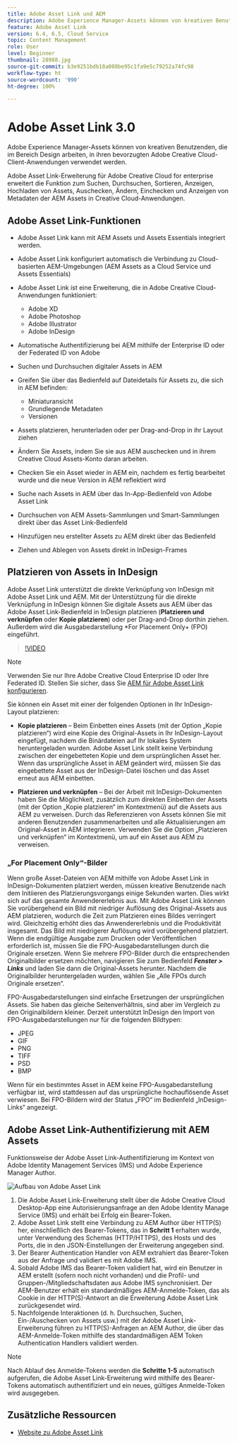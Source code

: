 ```yaml
---
title: Adobe Asset Link und AEM
description: Adobe Experience Manager-Assets können von kreativen Benutzenden, die im Bereich Design arbeiten, in ihren bevorzugten Adobe Creative Cloud-Client-Anwendungen verwendet werden. Adobe Asset Link-Erweiterung für Adobe Creative Cloud for enterprise erweitert die Funktion zum Suchen, Durchsuchen, Sortieren, Anzeigen, Hochladen von Assets, Auschecken, Ändern, Einchecken und Anzeigen von Metadaten der AEM Assets in Creative Cloud-Tools wie Adobe XD, Photoshop, InDesign und Illustrator.
feature: Adobe Asset Link
version: 6.4, 6.5, Cloud Service
topic: Content Management
role: User
level: Beginner
thumbnail: 28988.jpg
source-git-commit: b3e9251bdb18a008be95c1fa9e5c79252a74fc98
workflow-type: ht
source-wordcount: '990'
ht-degree: 100%

---
```



# Adobe Asset Link 3.0

Adobe Experience Manager-Assets können von kreativen Benutzenden, die im Bereich Design arbeiten, in ihren bevorzugten Adobe Creative Cloud-Client-Anwendungen verwendet werden.

Adobe Asset Link-Erweiterung für Adobe Creative Cloud for enterprise erweitert die Funktion zum Suchen, Durchsuchen, Sortieren, Anzeigen, Hochladen von Assets, Auschecken, Ändern, Einchecken und Anzeigen von Metadaten der AEM Assets in Creative Cloud-Anwendungen.

## Adobe Asset Link-Funktionen

+ Adobe Asset Link kann mit AEM Assets und Assets Essentials integriert werden.
+ Adobe Asset Link konfiguriert automatisch die Verbindung zu Cloud-basierten AEM-Umgebungen (AEM Assets as a Cloud Service und Assets Essentials)
+ Adobe Asset Link ist eine Erweiterung, die in Adobe Creative Cloud-Anwendungen funktioniert:

   + Adobe XD
   + Adobe Photoshop
   + Adobe Illustrator
   + Adobe InDesign

+ Automatische Authentifizierung bei AEM mithilfe der Enterprise ID oder der Federated ID von Adobe
+ Suchen und Durchsuchen digitaler Assets in AEM
+ Greifen Sie über das Bedienfeld auf Dateidetails für Assets zu, die sich in AEM befinden:
   + Miniaturansicht
   + Grundlegende Metadaten
   + Versionen
+ Assets platzieren, herunterladen oder per Drag-and-Drop in ihr Layout ziehen
+ Ändern Sie Assets, indem Sie sie aus AEM auschecken und in ihrem Creative Cloud Assets-Konto daran arbeiten.
+ Checken Sie ein Asset wieder in AEM ein, nachdem es fertig bearbeitet wurde und die neue Version in AEM reflektiert wird
+ Suche nach Assets in AEM über das In-App-Bedienfeld von Adobe Asset Link
+ Durchsuchen von AEM Assets-Sammlungen und Smart-Sammlungen direkt über das Asset Link-Bedienfeld
+ Hinzufügen neu erstellter Assets zu AEM direkt über das Bedienfeld
+ Ziehen und Ablegen von Assets direkt in InDesign-Frames

## Platzieren von Assets in InDesign

Adobe Asset Link unterstützt die direkte Verknüpfung von InDesign mit Adobe Asset Link und AEM. Mit der Unterstützung für die direkte Verknüpfung in InDesign können Sie digitale Assets aus AEM über das Adobe Asset Link-Bedienfeld in InDesign platzieren (__Platzieren und verknüpfen__ oder __Kopie platzieren__) oder per Drag-and-Drop dorthin ziehen. Außerdem wird die Ausgabedarstellung *For Placement Only+ (FPO) eingeführt.

>[!VIDEO](https://video.tv.adobe.com/v/28988?quality=12&learn=on)

>[!NOTE]
>
>Verwenden Sie nur Ihre Adobe Creative Cloud Enterprise ID oder Ihre Federated ID. Stellen Sie sicher, dass Sie [AEM für Adobe Asset Link konfigurieren](https://helpx.adobe.com/de/enterprise/admin-guide.html/enterprise/using/adobe-asset-link.ug.html).

Sie können ein Asset mit einer der folgenden Optionen in Ihr InDesign-Layout platzieren:

+ **Kopie platzieren** – Beim Einbetten eines Assets (mit der Option „Kopie platzieren“) wird eine Kopie des Original-Assets in Ihr InDesign-Layout eingefügt, nachdem die Binärdateien auf Ihr lokales System heruntergeladen wurden. Adobe Asset Link stellt keine Verbindung zwischen der eingebetteten Kopie und dem ursprünglichen Asset her. Wenn das ursprüngliche Asset in AEM geändert wird, müssen Sie das eingebettete Asset aus der InDesign-Datei löschen und das Asset erneut aus AEM einbetten.

+ **Platzieren und verknüpfen** – Bei der Arbeit mit InDesign-Dokumenten haben Sie die Möglichkeit, zusätzlich zum direkten Einbetten der Assets (mit der Option „Kopie platzieren“ im Kontextmenü) auf die Assets aus AEM zu verweisen. Durch das Referenzieren von Assets können Sie mit anderen Benutzenden zusammenarbeiten und alle Aktualisierungen am Original-Asset in AEM integrieren. Verwenden Sie die Option „Platzieren und verknüpfen“ im Kontextmenü, um auf ein Asset aus AEM zu verweisen.

### „For Placement Only“-Bilder

Wenn große Asset-Dateien von AEM mithilfe von Adobe Asset Link in InDesign-Dokumenten platziert werden, müssen kreative Benutzende nach dem Initiieren des Platzierungsvorgangs einige Sekunden warten. Dies wirkt sich auf das gesamte Anwendererlebnis aus. Mit Adobe Asset Link können Sie vorübergehend ein Bild mit niedriger Auflösung des Original-Assets aus AEM platzieren, wodurch die Zeit zum Platzieren eines Bildes verringert wird. Gleichzeitig erhöht dies das Anwendererlebnis und die Produktivität insgesamt. Das Bild mit niedrigerer Auflösung wird vorübergehend platziert. Wenn die endgültige Ausgabe zum Drucken oder Veröffentlichen erforderlich ist, müssen Sie die FPO-Ausgabedarstellungen durch die Originale ersetzen. Wenn Sie mehrere FPO-Bilder durch die entsprechenden Originalbilder ersetzen möchten, navigieren Sie zum Bedienfeld **_Fenster > Links_** und laden Sie dann die Original-Assets herunter. Nachdem die Originalbilder heruntergeladen wurden, wählen Sie „Alle FPOs durch Originale ersetzen“.

FPO-Ausgabedarstellungen sind einfache Ersetzungen der ursprünglichen Assets. Sie haben das gleiche Seitenverhältnis, sind aber im Vergleich zu den Originalbildern kleiner. Derzeit unterstützt InDesign den Import von FPO-Ausgabedarstellungen nur für die folgenden Bildtypen:

+ JPEG
+ GIF
+ PNG
+ TIFF
+ PSD
+ BMP

Wenn für ein bestimmtes Asset in AEM keine FPO-Ausgabedarstellung verfügbar ist, wird stattdessen auf das ursprüngliche hochauflösende Asset verwiesen. Bei FPO-Bildern wird der Status „FPO“ im Bedienfeld „InDesign-Links“ angezeigt.

## Adobe Asset Link-Authentifizierung mit AEM Assets

Funktionsweise der Adobe Asset Link-Authentifizierung im Kontext von Adobe Identity Management Services (IMS) und Adobe Experience Manager Author.

![Aufbau von Adobe Asset Link](assets/adobe-asset-link-article-understand.png)

1. Die Adobe Asset Link-Erweiterung stellt über die Adobe Creative Cloud Desktop-App eine Autorisierungsanfrage an den Adobe Identity Manage Service (IMS) und erhält bei Erfolg ein Bearer-Token.
1. Adobe Asset Link stellt eine Verbindung zu AEM Author über HTTP(S) her, einschließlich des Bearer-Tokens, das in **Schritt 1** erhalten wurde, unter Verwendung des Schemas (HTTP/HTTPS), des Hosts und des Ports, die in den JSON-Einstellungen der Erweiterung angegeben sind.
1. Der Bearer Authentication Handler von AEM extrahiert das Bearer-Token aus der Anfrage und validiert es mit Adobe IMS.
1. Sobald Adobe IMS das Bearer-Token validiert hat, wird ein Benutzer in AEM erstellt (sofern noch nicht vorhanden) und die Profil- und Gruppen-/Mitgliedschaftsdaten aus Adobe IMS synchronisiert. Der AEM-Benutzer erhält ein standardmäßiges AEM-Anmelde-Token, das als Cookie in der HTTP(S)-Antwort an die Erweiterung Adobe Asset Link zurückgesendet wird.
1. Nachfolgende Interaktionen (d. h. Durchsuchen, Suchen, Ein-/Auschecken von Assets usw.) mit der Adobe Asset Link-Erweiterung führen zu HTTP(S)-Anfragen an AEM Author, die über das AEM-Anmelde-Token mithilfe des standardmäßigen AEM Token Authentication Handlers validiert werden.

>[!NOTE]
>
>Nach Ablauf des Anmelde-Tokens werden die **Schritte 1-5** automatisch aufgerufen, die Adobe Asset Link-Erweiterung wird mithilfe des Bearer-Tokens automatisch authentifiziert und ein neues, gültiges Anmelde-Token wird ausgegeben.

## Zusätzliche Ressourcen

+ [Website zu Adobe Asset Link](https://www.adobe.com/de/creativecloud/business/enterprise/adobe-asset-link.html)
